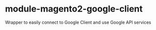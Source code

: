 # module-magento2-google-client
Wrapper to easily connect to Google Client and use Google API services
